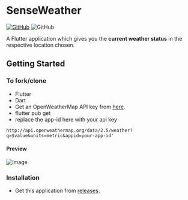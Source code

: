# SenseWeather
[![GitHub](https://img.shields.io/github/license/42ip/SenseWeather?style=plastic)](https://github.com/42ip/SenseWeather/blob/master/LICENSE)
![GitHub](https://img.shields.io/badge/Framework-Flutter-blue?style=plastic)



A Flutter application which gives you the **current weather status** in the respective location chosen.

## Getting Started

### To fork/clone  
- Flutter
- Dart
- Get an OpenWeatherMap API key from [here](https://openweathermap.org/api).
- flutter pub get 
- replace the app-id here with your api key 

```http://api.openweathermap.org/data/2.5/weather?q=$value&units=metric&appid=your-app-id'```

#### Preview 
![image](assets/giphy1.gif)

### Installation

- Get this application from [releases](https://github.com/42ip/SenseWeather/releases/tag/v1).

